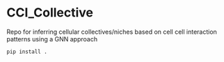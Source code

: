 # CCI_Collective
Repo for inferring cellular collectives/niches based on cell cell interaction patterns using a GNN approach

```bash
pip install .
```
